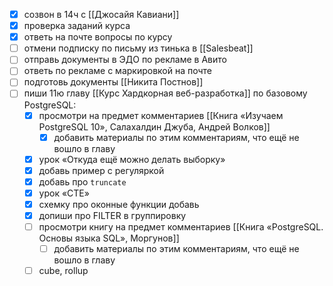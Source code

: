 - [x] созвон в 14ч с [[Джосайя Кавиани]]
- [x] проверка заданий курса
- [x] ответь на почте вопросы по курсу 
- [ ] отмени подписку по письму из тинька в [[Salesbeat]]
- [ ] отправь документы в ЭДО по рекламе в Авито
- [ ] ответь по рекламе с маркировкой на почте
- [ ] подготовь документы [[Никита Постнов]]
- [ ] пиши 11ю главу [[Курс Хардкорная веб-разработка]] по базовому PostgreSQL:
	- [x] просмотри на предмет комментариев [[Книга «Изучаем PostgreSQL 10», Салахалдин Джуба, Андрей Волков]]
		- [x] добавить материалы по этим комментариям, что ещё не вошло в главу 
	- [x] урок «Откуда ещё можно делать выборку»
	- [x] добавь пример с регуляркой
	- [x] добавь про `truncate`
	- [x] урок «CTE»
	- [x] схемку про оконные функции добавь
	- [x] допиши про FILTER в группировку
	- [ ] просмотри книгу на предмет комментариев [[Книга «PostgreSQL. Основы языка SQL», Моргунов]]
		- [ ] добавить материалы по этим комментариям, что ещё не вошло в главу
	- [ ] cube, rollup

